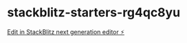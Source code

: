 # stackblitz-starters-rg4qc8yu

[Edit in StackBlitz next generation editor ⚡️](https://stackblitz.com/~/github.com/MadeInMinsk96/stackblitz-starters-rg4qc8yu)
